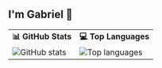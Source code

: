 ## I'm Gabriel 👋

<table>
  <tr>
    <td align="center"><strong>📊 GitHub Stats</strong></td>
    <td align="center"><strong>💻 Top Languages</strong></td>
  </tr>
  <tr>
    <td>
      <img alt="GitHub stats" src="https://github-readme-stats.vercel.app/api?username=GabrielChavesM&show_icons=true&theme=transparent"/>
    </td>
    <td>
      <img alt="Top languages" src="https://github-readme-stats.vercel.app/api/top-langs/?username=GabrielChavesM&layout=compact&langs_count=6&theme=transparent"/>
    </td>
  </tr>
</table>
